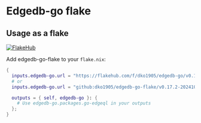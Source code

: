 # Edgedb-go flake

## Usage as a flake

[![FlakeHub](https://img.shields.io/endpoint?url=https://flakehub.com/f/dko1905/edgedb-go/badge)](https://flakehub.com/flake/dko1905/edgedb-go)

Add edgedb-go-flake to your `flake.nix`:

```nix
{
  inputs.edgedb-go.url = "https://flakehub.com/f/dko1905/edgedb-go/v0.17.2-20241015-002.tar.gz";
  # or
  inputs.edgedb-go.url = "github:dko1905/edgedb-go-flake/v0.17.2-20241015-002";

  outputs = { self, edgedb-go }: {
    # Use edgedb-go.packages.go-edgeql in your outputs
  };
}

```
